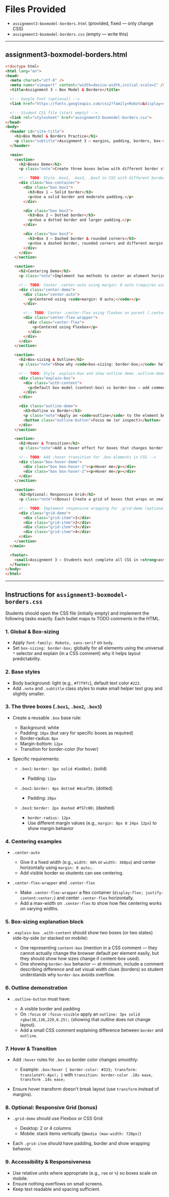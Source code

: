 # Files Provided

* `assignment3-boxmodel-borders.html` (provided, fixed —  only change CSS)
* `assignment3-boxmodel-borders.css` (empty — write this)

---

## assignment3-boxmodel-borders.html

```html
<!doctype html>
<html lang="en">
<head>
  <meta charset="utf-8" />
  <meta name="viewport" content="width=device-width,initial-scale=1" />
  <title>Assignment 3 — Box Model & Borders</title>

  <!-- Google Font (optional) -->
  <link href="https://fonts.googleapis.com/css2?family=Roboto&display=swap" rel="stylesheet">

  <!-- Student CSS file (start empty) -->
  <link rel="stylesheet" href="assignment3-boxmodel-borders.css">
</head>
<body>
  <header id="site-title">
    <h1>Box Model & Borders Practice</h1>
    <p class="subtitle">Assignment 3 — margins, padding, borders, box-sizing and centering</p>
  </header>

  <main>
    <section>
      <h2>Boxes Demo</h2>
      <p class="note">Create three boxes below with different border styles, padding and margin.</p>

      <!-- TODO: Style .box1, .box2, .box3 in CSS with different borders, padding and margins -->
      <div class="box-container">
        <div class="box box1">
          <h3>Box 1 — Solid border</h3>
          <p>Use a solid border and moderate padding.</p>
        </div>

        <div class="box box2">
          <h3>Box 2 — Dotted border</h3>
          <p>Use a dotted border and larger padding.</p>
        </div>

        <div class="box box3">
          <h3>Box 3 — Dashed border & rounded corners</h3>
          <p>Use a dashed border, rounded corners and different margin values.</p>
        </div>
      </div>
    </section>

    <section>
      <h2>Centering Demo</h2>
      <p class="note">Implement two methods to center an element horizontally:</p>

      <!-- TODO: Center .center-auto using margin: 0 auto (requires width) -->
      <div class="center-demo">
        <div class="center-auto">
          <p>Centered using <code>margin: 0 auto;</code></p>
        </div>

        <!-- TODO: Center .center-flex using flexbox on parent (.center-demo) -->
        <div class="center-flex-wrapper">
          <div class="center-flex">
            <p>Centered using Flexbox</p>
          </div>
        </div>
      </div>
    </section>

    <section>
      <h2>Box-sizing & Outline</h2>
      <p class="note">Show why <code>box-sizing: border-box;</code> helps with predictable sizing.</p>

      <!-- TODO: Style .explain-box and show outline demo .outline-demo -->
      <div class="explain-box">
        <div class="with-content">
          <p>Default box model (content-box) vs border-box — add comments in README or CSS.</p>
        </div>
      </div>

      <div class="outline-demo">
        <h3>Outline vs Border</h3>
        <p class="note">Apply an <code>outline</code> to the element below to show it doesn't affect layout.</p>
        <button class="outline-button">Focus me (or inspect)</button>
      </div>
    </section>

    <section>
      <h2>Hover & Transition</h2>
      <p class="note">Add a hover effect for boxes that changes border color smoothly.</p>

      <!-- TODO: Add :hover transition for .box elements in CSS -->
      <div class="box-hover-demo">
        <div class="box box-hover-1"><p>Hover me</p></div>
        <div class="box box-hover-2"><p>Hover me</p></div>
      </div>
    </section>

    <section>
      <h2>Optional: Responsive Grid</h2>
      <p class="note">(Bonus) Create a grid of boxes that wraps on small screens using Flexbox or Grid.</p>

      <!-- TODO: Implement responsive wrapping for .grid-demo (optional for bonus) -->
      <div class="grid-demo">
        <div class="grid-item">1</div>
        <div class="grid-item">2</div>
        <div class="grid-item">3</div>
        <div class="grid-item">4</div>
      </div>
    </section>
  </main>

  <footer>
    <small>Assignment 3 — Students must complete all CSS in <strong>assignment3-boxmodel-borders.css</strong></small>
  </footer>
</body>
</html>
```

---

## Instructions for `assignment3-boxmodel-borders.css`

Students should open the CSS file (initially empty) and implement the following tasks exactly. Each bullet maps to TODO comments in the HTML.

### 1. Global & Box-sizing

* Apply `font-family: Roboto, sans-serif` on `body`.
* Set `box-sizing: border-box;` globally for all elements using the universal `*` selector and explain (in a CSS comment) why it helps layout predictability.

### 2. Base styles

* Body background: light (e.g., `#f7f9fc`), default text color `#222`.
* Add `.note` and `.subtitle` class styles to make small helper text gray and slightly smaller.

### 3. The three boxes (`.box1`, `.box2`, `.box3`)

* Create a reusable `.box` base rule:

  * Background: white
  * Padding: `16px` (but vary for specific boxes as required)
  * Border-radius: `8px`
  * Margin-bottom: `12px`
  * Transition for border-color (for hover)
* Specific requirements:

  * `.box1`: `border: 3px solid #1e88e5;` (solid)

    * Padding: `12px`
  * `.box2`: `border: 4px dotted #4caf50;` (dotted)

    * Padding: `20px`
  * `.box3`: `border: 2px dashed #f57c00;` (dashed)

    * `border-radius: 12px`
    * Use different margin values (e.g., `margin: 8px 0 24px 12px`) to show margin behavior

### 4. Centering examples

* `.center-auto`

  * Give it a fixed width (e.g., `width: 60%` or `width: 360px`) and center horizontally using `margin: 0 auto;`.
  * Add visible border so students can see centering.
* `.center-flex-wrapper` and `.center-flex`

  * Make `.center-flex-wrapper` a flex container (`display:flex; justify-content:center;`) and center `.center-flex` horizontally.
  * Add a max-width on `.center-flex` to show how flex centering works on varying widths.

### 5. Box-sizing explanation block

* `.explain-box .with-content` should show two boxes (or two states) side-by-side (or stacked on mobile):

  * One representing `content-box` (mention in a CSS comment — they cannot actually change the browser default per element easily, but they should show how sizes change if content-box used).
  * One showing `border-box` behavior — at minimum, include a comment describing difference and set visual width clues (borders) so student understands why `border-box` avoids overflow.

### 6. Outline demonstration

* `.outline-button` must have:

  * A visible border and padding
  * On `:focus` or `:focus-visible` apply an `outline: 3px solid rgba(30,136,229,0.25);` (showing that outline does not change layout).
  * Add a small CSS comment explaining difference between `border` and `outline`.

### 7. Hover & Transition

* Add `:hover` rules for `.box` so border color changes smoothly:

  * Example: `.box:hover { border-color: #333; transform: translateY(-4px); }` with `transition: border-color .18s ease, transform .14s ease;`
* Ensure hover transform doesn't break layout (use `transform` instead of margins).

### 8. Optional: Responsive Grid (bonus)

* `.grid-demo` should use Flexbox or CSS Grid:

  * Desktop: 2 or 4 columns
  * Mobile: stack items vertically (`@media (max-width: 720px)`)
* Each `.grid-item` should have padding, border and show wrapping behavior.

### 9. Accessibility & Responsiveness

* Use relative units where appropriate (e.g., `rem` or `%`) so boxes scale on mobile.
* Ensure nothing overflows on small screens.
* Keep text readable and spacing sufficient.

